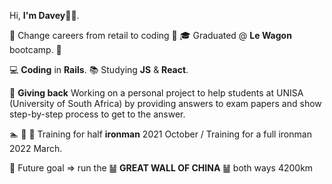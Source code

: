 Hi, **I'm Davey**👋🏻.

🛒 Change careers from retail to coding 👨  🎓 Graduated @ **Le Wagon** bootcamp. 👨

💻 **Coding** in **Rails**.  📚 Studying **JS** & **React**.

🌱 **Giving back** Working on a personal project to help students at UNISA (University of South Africa) by providing answers to exam papers and show step-by-step   process to get to the answer.

🏊 🏃 🚴  Training for half **ironman** 2021 October / Training for a full ironman 2022 March.

 🎯 Future goal => run the ䷡ **GREAT WALL OF CHINA** ䷡ both ways 4200km
